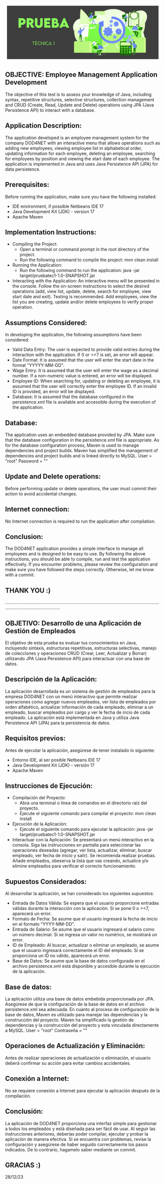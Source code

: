 <p align="center">
  <img src="https://github.com/jaimed411/dodero_jaime_pruebatec1/blob/main/pruebatec1.jpg" alt="foto">
</p>

## OBJECTIVE: Employee Management Application Development

The objective of this test is to assess your knowledge of Java, including syntax, repetitive structures, selective structures, collection management and CRUD (Create, Read, Update and Delete) operations using JPA (Java Persistence API) to interact with a database.

## Application Description:

The application developed is an employee management system for the company DOD4NET with an interactive menu that allows operations such as adding new employees, viewing employee list in alphabetical order, updating information for each employee, deleting an employee, searching for employees by position and viewing the start date of each employee. The application is implemented in Java and uses Java Persistence API (JPA) for data persistence.

## Prerequisites:

Before running the application, make sure you have the following installed:
- IDE environment, if possible Netbeans IDE 17
- Java Development Kit (JDK) - version 17
- Apache Maven

## Implementation Instructions:
- Compiling the Project:
  - Open a terminal or command prompt in the root directory of the project.
  - Run the following command to compile the project:
    mvn clean install
- Running the Application:
  - Run the following command to run the application:
    java -jar target/pruebatec1-1.0-SNAPSHOT.jar
- Interacting with the Application: An interactive menu will be presented in the console. Follow the on-screen instructions to select the desired operations (add, view list, update, delete, search for employee, view start date and exit). Testing is recommended. Add employees, view the list you are creating, update and/or delete employees to verify proper operation.

## Assumptions Considered:
In developing the application, the following assumptions have been considered:
- Valid Data Entry: The user is expected to provide valid entries during the interaction with the application. If 0 or =<7 is set, an error will appear.
- Date Format: It is assumed that the user will enter the start date in the format "YYYYY-MM-DD".
- Wage Entry: It is assumed that the user will enter the wage as a decimal number. If a non-numeric value is entered, an error will be displayed.
- Employee ID: When searching for, updating or deleting an employee, it is assumed that the user will correctly enter the employee ID. If an invalid ID is provided, an error will be displayed.
- Database: It is assumed that the database configured in the persistence.xml file is available and accessible during the execution of the application.

## Database: 
The application uses an embedded database provided by JPA. Make sure that the database configuration in the persistence.xml file is appropriate. As for the database configuration process, Maven is used to manage dependencies and project builds. Maven has simplified the management of dependencies and project builds and is linked directly to MySQL. User = "root" Password = ""

## Update and Delete operations:
Before performing update or delete operations, the user must commit their action to avoid accidental changes.

## Internet connection:
No Internet connection is required to run the application after compilation.

## Conclusion:
The DOD4NET application provides a simple interface to manage all employees and is designed to be easy to use. By following the above instructions, you should be able to compile, run and test the application effectively. If you encounter problems, please review the configuration and make sure you have followed the steps correctly. Otherwise, let me know with a commit.

## THANK YOU :)


........................................................................................................................................................................


## OBJETIVO: Desarrollo de una Aplicación de Gestión de Empleados

El objetivo de esta prueba es evaluar tus conocimientos en Java, incluyendo sintaxis, estructuras repetitivas, estructuras selectivas, manejo de colecciones y operaciones CRUD (Crear, Leer, Actualizar y Borrar) utilizando JPA (Java Persistence API) para interactuar con una base de datos.

## Descripción de la Aplicación:

La aplicación desarrollada es un sistema de gestión de empleados para la empresa DOD4NET con un menú interactivo que permite realizar operaciones como agregar nuevos empleados, ver lista de empleados por orden alfabético, actualizar información de cada empleado, eliminar a un empleado, buscar empleados por cargo y ver le fecha de incio de cada empleado. La aplicación está implementada en Java y utiliza Java Persistence API (JPA) para la persistencia de datos.

## Requisitos previos:

Antes de ejecutar la aplicación, asegúrese de tener instalado lo siguiente:
- Entorno IDE, al ser posible Netbeans IDE 17
- Java Development Kit (JDK) - versión 17
- Apache Maven

## Instrucciones de Ejecución:
- Compilación del Proyecto:
  - Abra una terminal o línea de comandos en el directorio raíz del proyecto.
  - Ejecute el siguiente comando para compilar el proyecto:
    mvn clean install
- Ejecución de la Aplicación:
  - Ejecute el siguiente comando para ejecutar la aplicación:
    java -jar target/pruebatec1-1.0-SNAPSHOT.jar
- Interactuar con la Aplicación: Se presentará un menú interactivo en la consola. Siga las instrucciones en pantalla para seleccionar las operaciones deseadas (agregar, ver lista, actualizar, eliminar, buscar empleado, ver fecha de inicio y salir). Se recomienda realizar pruebas. Añade empleados, obeserva la lista que vas creando, actualice y/o elimine empleados para verificar el correcto funcionamiento.

## Supuestos Considerados:
Al desarrollar la aplicación, se han considerado los siguientes supuestos:
- Entrada de Datos Válida: Se espera que el usuario proporcione entradas válidas durante la interacción con la aplicación. Si se pone 0 o =<7, aparecerá un error.
- Formato de Fecha: Se asume que el usuario ingresará la fecha de inicio en el formato "YYYY-MM-DD".
- Entrada de Salario: Se asume que el usuario ingresará el salario como un número decimal. Si se ingresa un valor no numérico, se mostrará un error.
- ID de Empleado: Al buscar, actualizar o eliminar un empleado, se asume que el usuario ingresará correctamente el ID del empleado. Si se proporciona un ID no válido, aparecerá un error.
- Base de Datos: Se asume que la base de datos configurada en el archivo persistence.xml está disponible y accesible durante la ejecución de la aplicación.

## Base de datos: 
La aplicación utiliza una base de datos embebida proporcionada por JPA. Asegúrese de que la configuración de la base de datos en el archivo persistence.xml sea adecuada. En cuanto al proceso de configuración de la base de datos, Maven es utilizado para manejar las dependencias y la construcción del proyecto. Maven ha simplificado la gestión de dependencias y la construcción del proyecto y esta vinculada directamente a MySQL. User = "root" Contraseña = ""

## Operaciones de Actualización y Eliminación:
Antes de realizar operaciones de actualización o eliminación, el usuario deberá confirmar su acción para evitar cambios accidentales.

## Conexión a Internet:
No se requiere conexión a Internet para ejecutar la aplicación después de la compilación.

## Conclusión:
La aplicación de DOD4NET proporciona una interfaz simple para gestionar a todos los empleados y está diseñada para ser fácil de usar. Al seguir las instrucciones anteriores, deberías poder compilar, ejecutar y probar la aplicación de manera efectiva. Si se encuentra con problemas, revise la configuración y asegúrese de haber seguido correctamente los pasos indicados. De lo contrario, hagamelo saber mediante un commit.

## GRACIAS :)
28/12/23









